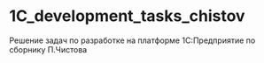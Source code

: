 # 1C_development_tasks_chistov
Решение задач по разработке на платформе 1С:Предприятие по сборнику П.Чистова
